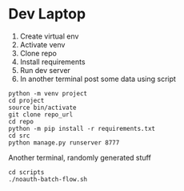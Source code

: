 # Dev Laptop
1. Create virtual env
2. Activate venv
3. Clone repo
4. Install requirements
5. Run dev server
6. In another terminal post some data using script

```
python -m venv project
cd project
source bin/activate
git clone repo_url
cd repo
python -m pip install -r requirements.txt
cd src
python manage.py runserver 8777
```
Another terminal, randomly generated stuff
```
cd scripts
./noauth-batch-flow.sh
```
